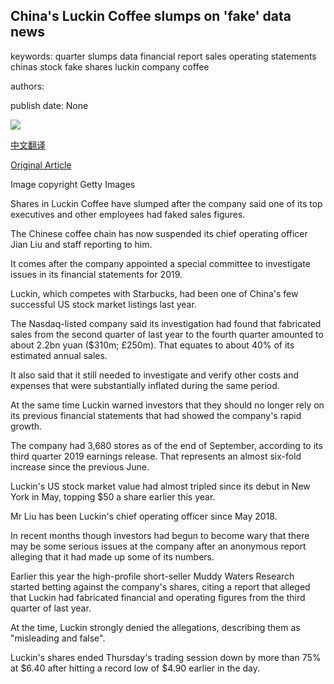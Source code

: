 ## China's Luckin Coffee slumps on 'fake' data news

keywords: quarter slumps data financial report sales operating statements chinas stock fake shares luckin company coffee

authors: 

publish date: None

![](https://ichef.bbci.co.uk/news/1024/branded_news/DCDD/production/_111514565_gettyimages-1173307966.jpg)

[中文翻译](China%27s%20Luckin%20Coffee%20slumps%20on%20%27fake%27%20data%20news_zh.md)

[Original Article](https://www.bbc.com/news/business-52146498)

Image copyright Getty Images

Shares in Luckin Coffee have slumped after the company said one of its top executives and other employees had faked sales figures.

The Chinese coffee chain has now suspended its chief operating officer Jian Liu and staff reporting to him.

It comes after the company appointed a special committee to investigate issues in its financial statements for 2019.

Luckin, which competes with Starbucks, had been one of China's few successful US stock market listings last year.

The Nasdaq-listed company said its investigation had found that fabricated sales from the second quarter of last year to the fourth quarter amounted to about 2.2bn yuan ($310m; £250m). That equates to about 40% of its estimated annual sales.

It also said that it still needed to investigate and verify other costs and expenses that were substantially inflated during the same period.

At the same time Luckin warned investors that they should no longer rely on its previous financial statements that had showed the company's rapid growth.

The company had 3,680 stores as of the end of September, according to its third quarter 2019 earnings release. That represents an almost six-fold increase since the previous June.

Luckin's US stock market value had almost tripled since its debut in New York in May, topping $50 a share earlier this year.

Mr Liu has been Luckin's chief operating officer since May 2018.

In recent months though investors had begun to become wary that there may be some serious issues at the company after an anonymous report alleging that it had made up some of its numbers.

Earlier this year the high-profile short-seller Muddy Waters Research started betting against the company's shares, citing a report that alleged that Luckin had fabricated financial and operating figures from the third quarter of last year.

At the time, Luckin strongly denied the allegations, describing them as "misleading and false".

Luckin's shares ended Thursday's trading session down by more than 75% at $6.40 after hitting a record low of $4.90 earlier in the day.